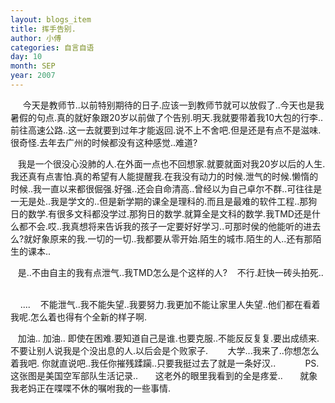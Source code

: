 ```yaml
---
layout: blogs_item
title: 挥手告别.
author: 小傅
categories: 自言自语
day: 10
month: SEP
year: 2007
---
```




&nbsp;
&nbsp;&nbsp;
今天是教师节..以前特别期待的日子.应该一到教师节就可以放假了..今天也是我暑假的句点.真的就好象跟20岁以前做了个告别.明天.我就要带着我10大包的行李..前往高速公路..这一去就要到过年才能返回.说不上不舍吧.但是还是有点不是滋味.很奇怪.去年去广州的时候都没有这种感觉..难道?

&nbsp;&nbsp;
我是一个很没心没肺的人.在外面一点也不回想家.就要就面对我20岁以后的人生.
我还真有点害怕.真的希望有人能提醒我.在我没有动力的时候.泄气的时候.懒惰的时候..我一直以来都很倔强.好强..还会自命清高..曾经以为自己卓尔不群..可往往是一无是处..我是学文的..但是新学期的课全是理科的.而且是最难的软件工程..那狗日的数学.有很多文科都没学过.那狗日的数学.就算全是文科的数学.我TMD还是什么都不会.哎..我真想将来告诉我的孩子一定要好好学习..可那时侯的他能听的进去么?就好象原来的我.一切的一切..我都要从零开始.陌生的城市.陌生的人..还有那陌生的课本..

&nbsp;&nbsp;
是..不由自主的我有点泄气..我TMD怎么是个这样的人?
&nbsp;&nbsp; 不行.赶快一砖头拍死..
&nbsp;&nbsp;

&nbsp;&nbsp;&nbsp;
....
&nbsp;&nbsp;
不能泄气..我不能失望..我要努力.我更加不能让家里人失望..他们都在看着我呢.怎么着也得有个全新的样子啊.

&nbsp;&nbsp; 加油.. 加油..
即使在困难.要知道自己是谁.也要克服..不能反反复复.要出成绩来.不要让别人说我是个没出息的人.以后会是个败家子.&nbsp;&nbsp;
&nbsp;
&nbsp;&nbsp; 大学...我来了..你想怎么着我吧.
你就直说吧..我任你摧残蹂躏..只要我挺过去了就是一条好汉..
&nbsp;
&nbsp;
&nbsp;
&nbsp;
&nbsp;&nbsp;
PS.这张图是美国空军部队生活记录..
&nbsp;&nbsp;&nbsp;&nbsp;&nbsp;
这老外的眼里我看到的全是疼爱..
&nbsp;&nbsp;&nbsp;&nbsp;&nbsp;
就象我老妈正在喋喋不休的嘱咐我的一些事情.

&nbsp;&nbsp;



